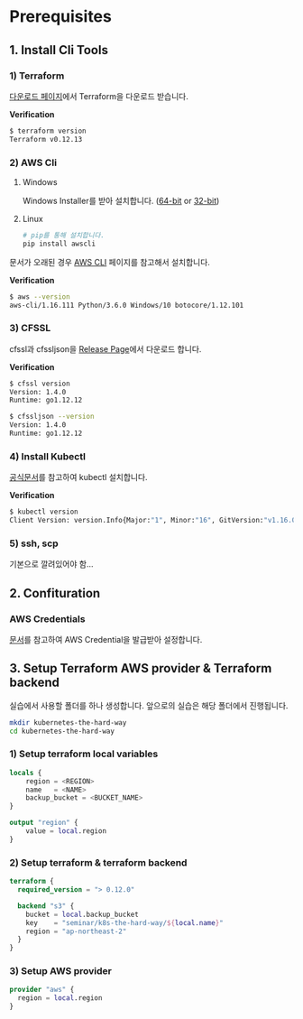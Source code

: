 # **Prerequisites**

## **1. Install Cli Tools**

### **1) Terraform**

[다운로드 페이지](https://www.terraform.io/downloads.html)에서 Terraform을 다운로드 받습니다.

**Verification**

```bash
$ terraform version
Terraform v0.12.13
```

### **2) AWS Cli**

1. Windows

   Windows Installer를 받아 설치합니다. ([64-bit](https://s3.amazonaws.com/aws-cli/AWSCLI64PY3.msi) or [32-bit](https://s3.amazonaws.com/aws-cli/AWSCLI32PY3.msi))

2. Linux

   ```bash
   # pip를 통해 설치합니다.
   pip install awscli
   ```

문서가 오래된 경우 [AWS CLI](https://aws.amazon.com/cli) 페이지를 참고해서 설치합니다.

**Verification**

```bash
$ aws --version
aws-cli/1.16.111 Python/3.6.0 Windows/10 botocore/1.12.101
```

### **3) CFSSL**

cfssl과 cfssljson을 [Release Page](https://github.com/cloudflare/cfssl/releases)에서 다운로드 합니다.

**Verification**

```bash
$ cfssl version
Version: 1.4.0
Runtime: go1.12.12

$ cfssljson --version
Version: 1.4.0
Runtime: go1.12.12
```

### **4) Install Kubectl**

[공식문서](https://kubernetes.io/docs/tasks/tools/install-kubectl/)를 참고하여 kubectl 설치합니다.

**Verification**

```bash
$ kubectl version
Client Version: version.Info{Major:"1", Minor:"16", GitVersion:"v1.16.0", GitCommit:"2bd9643cee5b3b3a5ecbd3af49d09018f0773c77", GitTreeState:"clean", BuildDate:"2019-09-18T14:36:53Z", GoVersion:"go1.12.9", Compiler:"gc", Platform:"windows/amd64"}
```

### **5) ssh, scp**

기본으로 깔려있어야 함...

## **2. Confituration**

### **AWS Credentials**

[문서](https://docs.aws.amazon.com/cli/latest/userguide/cli-chap-configure.html)를 참고하여 AWS Credential을 발급받아 설정합니다.

## **3. Setup Terraform AWS provider & Terraform backend**

실습에서 사용할 폴더를 하나 생성합니다. 앞으로의 실습은 해당 폴더에서 진행됩니다.

```bash
mkdir kubernetes-the-hard-way
cd kubernetes-the-hard-way
```

### **1) Setup terraform local variables**

```terraform
locals {
    region = <REGION>
    name   = <NAME>
    backup_bucket = <BUCKET_NAME>
}

output "region" {
    value = local.region
}
```

### **2) Setup terraform & terraform backend**

```terraform
terraform {
  required_version = "> 0.12.0"

  backend "s3" {
    bucket = local.backup_bucket
    key    = "seminar/k8s-the-hard-way/${local.name}"
    region = "ap-northeast-2"
  }
}
```

### **3) Setup AWS provider**

```terraform
provider "aws" {
  region = local.region
}
```
